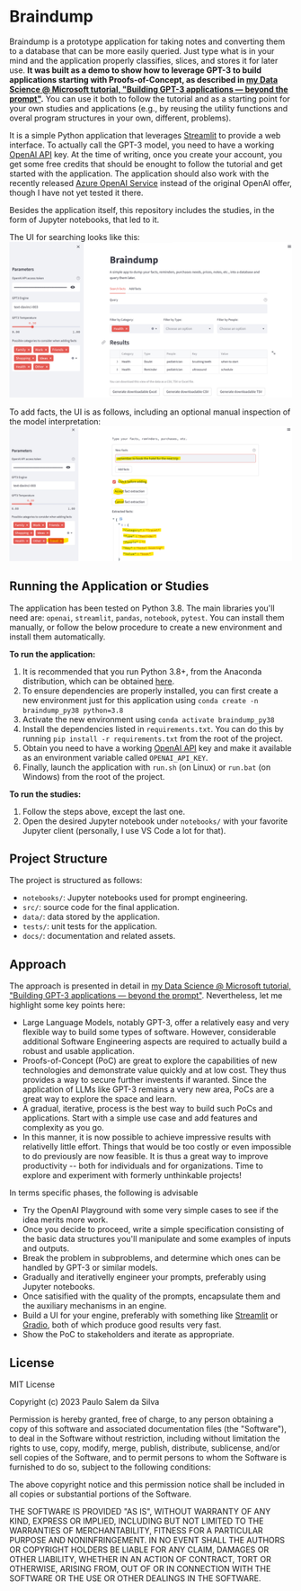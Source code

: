 # Braindump
Braindump is a prototype application for taking notes and converting them to a database that can be more easily queried. Just type what is in your mind and the application properly classifies, slices, and stores it for later use. **It was built as a demo to show how to leverage GPT-3 to build applications starting with Proofs-of-Concept, as described in [my Data Science @ Microsoft tutorial, "Building GPT-3 applications — beyond the prompt"](https://medium.com/data-science-at-microsoft/building-gpt-3-applications-beyond-the-prompt-504140835560).** You can use it both to follow the tutorial and as a starting point for your
own studies and applications (e.g., by reusing the utility functions and overal program structures in your own, different, problems).

It is a simple Python application that leverages [Streamlit](https://streamlit.io/) to provide a web interface. To actually call the GPT-3 model, you need to have a working [OpenAI API](https://openai.com/api/) key. At the time of writing, once you create your account, you get some free credits that should be enought to follow the tutorial and get started with the application. The application should also work with the recently released [Azure OpenAI Service](https://azure.microsoft.com/en-us/products/cognitive-services/openai-service/) instead of the original OpenAI offer, though I have not yet tested it there.

Besides the application itself, this repository includes the studies, in the form of Jupyter notebooks, that led to it.

The UI for searching looks like this:
![Search facts tab](./docs/braindump-search-facts.png)

To add facts, the UI is as follows, including an optional manual inspection of the model interpretation:
![Add facts tab, including the optional manual inspection of the model interpretation](./docs/braindump-add-facts-with-inspection.png)

## Running the Application or Studies

The application has been tested on Python 3.8. The main libraries you'll need are: `openai`, `streamlit`, `pandas`, `notebook`, `pytest`. You can install them manually, or follow the below procedure to create a new environment and install them automatically.

**To run the application:**

  1. It is recommended that you run Python 3.8+, from the Anaconda distribution, which can be obtained [here](https://www.anaconda.com/products/distribution).
  2. To ensure dependencies are properly installed, you can first create a new environment just for this application using `conda create -n braindump_py38 python=3.8`
  3. Activate the new environment using `conda activate braindump_py38`
  4. Install the dependencies listed in `requirements.txt`. You can do this by running `pip install -r requirements.txt` from the root of the project. 
  5. Obtain you need to have a working [OpenAI API](https://openai.com/api/) key and make it available as an environment variable called `OPENAI_API_KEY`.
  6. Finally, launch the application with `run.sh` (on Linux) or `run.bat` (on Windows) from the root of the project.

**To run the studies:**
  1. Follow the steps above, except the last one.
  2. Open the desired Jupyter notebook under `notebooks/` with your favorite Jupyter client (personally, I use VS Code a lot for that).
## Project Structure

The project is structured as follows:
  - `notebooks/`: Jupyter notebooks used for prompt engineering.
  - `src/`: source code for the final application.
  - `data/`: data stored by the application.
  - `tests/`: unit tests for the application.
  - `docs/`: documentation and related assets.

## Approach
The approach is presented in detail in [my Data Science @ Microsoft tutorial, "Building GPT-3 applications — beyond the prompt"](https://medium.com/data-science-at-microsoft/building-gpt-3-applications-beyond-the-prompt-504140835560). Nevertheless, let me highlight some key points here:

  - Large Language Models, notably GPT-3, offer a relatively easy and very flexible way to build some types of software. However, considerable additional Software Engineering aspects are required to actually build a robust and usable application.
  - Proofs-of-Concept (PoC) are great to explore the capabilities of new technologies and demonstrate value quickly and at low cost. They thus provides a way to secure further investents if waranted. Since the application of LLMs like GPT-3 remains a very new area, PoCs are a great way to explore the space and learn.
  - A gradual, iterative, process is the best way to build such PoCs and applications. Start with a simple use case and add features and complexity as you go.
  - In this manner, it is now possible to achieve impressive results with relativelly little effort. Things that would be too costly or even impossible to do previously are now feasible. It is thus a great way to improve productivity -- both for individuals and for organizations. Time to explore and experiment with formerly unthinkable projects!

In terms specific phases, the following is advisable
  - Try the OpenAI Playground with some very simple cases to see if the idea merits more work.
  - Once you decide to proceed, write a simple specification consisting of the basic data structures you'll manipulate and some examples of inputs and outputs.
  - Break the problem in subproblems, and determine which ones can be handled by GPT-3 or similar models.
  - Gradually and iterativelly engineer your prompts, preferably using Jupyter notebooks.
  - Once satisified with the quality of the prompts, encapsulate them and the auxiliary mechanisms in an engine.
  - Build a UI for your engine, preferably with something like  [Streamlit](https://streamlit.io/) or [Gradio](https://www.gradio.app/), both of which produce good results very fast.
  - Show the PoC to stakeholders and iterate as appropriate.

## License

MIT License

Copyright (c) 2023 Paulo Salem da Silva

Permission is hereby granted, free of charge, to any person obtaining a copy
of this software and associated documentation files (the "Software"), to deal
in the Software without restriction, including without limitation the rights
to use, copy, modify, merge, publish, distribute, sublicense, and/or sell
copies of the Software, and to permit persons to whom the Software is
furnished to do so, subject to the following conditions:

The above copyright notice and this permission notice shall be included in all
copies or substantial portions of the Software.

THE SOFTWARE IS PROVIDED "AS IS", WITHOUT WARRANTY OF ANY KIND, EXPRESS OR
IMPLIED, INCLUDING BUT NOT LIMITED TO THE WARRANTIES OF MERCHANTABILITY,
FITNESS FOR A PARTICULAR PURPOSE AND NONINFRINGEMENT. IN NO EVENT SHALL THE
AUTHORS OR COPYRIGHT HOLDERS BE LIABLE FOR ANY CLAIM, DAMAGES OR OTHER
LIABILITY, WHETHER IN AN ACTION OF CONTRACT, TORT OR OTHERWISE, ARISING FROM,
OUT OF OR IN CONNECTION WITH THE SOFTWARE OR THE USE OR OTHER DEALINGS IN THE
SOFTWARE.
